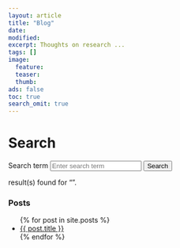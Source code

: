 ```yaml
---
layout: article
title: "Blog"
date: 
modified:
excerpt: Thoughts on research ... 
tags: []
image:
  feature:
  teaser:
  thumb:
ads: false
toc: true
search_omit: true
---
```


<h1>Search</h1>
  
<!-- Search form -->
<form method="get" action="/search" data-search-form>
    <label for="q">Search term</label>
    <input type="search" name="q" id="q" placeholder="Enter search term" data-search-input />
    <input type="submit" value="Search" />
  </form>

<!-- Search results placeholder -->
<p data-search-found>
  <span data-search-found-count></span> result(s) found for &ldquo;<span data-search-found-term></span>&rdquo;.
</p>
<div data-search-results></div>

<!-- Search result template -->
<script type="text/x-template" id="search-result">
    <div>
      <h1><a href="##Url##">##Title##</a></h1>
      <h2><a href="##Url##">##Date##</a></h2>
      <a href="##Url##">Read &ldquo;##Title##&rdquo;</a>
    </div>
</script>

<h3>Posts</h3>
<ul>
  {% for post in site.posts %}
  <li>
    <a href="{{ post.url }}">{{ post.title }}</a>
  </li>
  {% endfor %}
</ul>


<!-- jQuery - required but can be moved to the <head> -->
<script src="//ajax.googleapis.com/ajax/libs/jquery/1.10.2/jquery.min.js"></script>

<!-- Search script - Must appear after template -->
<script src="/js/search.js"></script>
